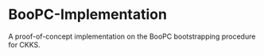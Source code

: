 # BooPC-Implementation
A proof-of-concept implementation on the BooPC bootstrapping procedure for CKKS.

